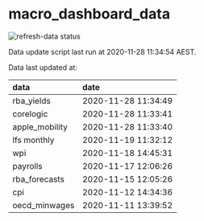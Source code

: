 
<!-- README.md is generated from README.Rmd. Please edit that file -->

# macro\_dashboard\_data

<!-- badges: start -->

![refresh-data
status](https://github.com/MattCowgill/macro_dashboard_data/workflows/refresh-data/badge.svg)

<!-- badges: end -->

Data update script last run at 2020-11-28 11:34:54 AEST.

Data last updated at:

| data            | date                |
| :-------------- | :------------------ |
| rba\_yields     | 2020-11-28 11:34:49 |
| corelogic       | 2020-11-28 11:33:41 |
| apple\_mobility | 2020-11-28 11:33:40 |
| lfs monthly     | 2020-11-19 11:32:12 |
| wpi             | 2020-11-18 14:45:31 |
| payrolls        | 2020-11-17 12:06:26 |
| rba\_forecasts  | 2020-11-15 12:05:26 |
| cpi             | 2020-11-12 14:34:36 |
| oecd\_minwages  | 2020-11-11 13:39:52 |
